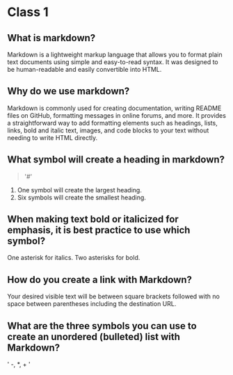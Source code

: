 # Class 1

## What is markdown?
Markdown is a lightweight markup language that allows you to format plain text documents using simple and easy-to-read syntax. It was designed to be human-readable and easily convertible into HTML. 

## Why do we use markdown?
Markdown is commonly used for creating documentation, writing README files on GitHub, formatting messages in online forums, and more. It provides a straightforward way to add formatting elements such as headings, lists, links, bold and italic text, images, and code blocks to your text without needing to write HTML directly.

## What symbol will create a heading in markdown?
> '#'
1. One symbol will create the largest heading.
2. Six symbols will create the smallest heading.

## When making text bold or italicized for emphasis, it is best practice to use which symbol?
One asterisk for italics. Two asterisks for bold.

## How do you create a link with Markdown?
 Your desired visible text will be between square brackets followed with no space between parentheses including the destination URL.

 ## What are the three symbols you can use to create an unordered (bulleted) list with Markdown?
 ' -, *, + '

